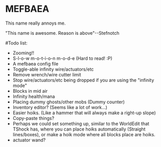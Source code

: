 # MEFBAEA
This name really annoys me.


"This name is awesome. Reason is above"--Stefnotch




#Todo list:
- Zooming!! 
- S-l-o-w m-o-t-i-o-n m-o-d-e (Hard to read! :P)
- A mefbaea config file
- Toggle-able infinity wire/actuators/etc
- Remove wrench/wire cutter limit
- Stop wire/actuators/etc being dropped if you are using the "infinity mode" 
- Blocks in mid air 
- Infinity health/mana 
- Placing dummy ghosts/other mobs (Dummy counter)
- Inventory editor? (Seems like a lot of work...) 
- Easier hoiks. (Like a hammer that will always make a right-up slope) 
- Copy-paste things? 
- Perhaps we could set something up, similar to the WorldEdit that TShock has, where you can place hoiks automatically (Straight lines/boxes), or make a hoik mode where all blocks place are hoiks. 
- actuator wand?
